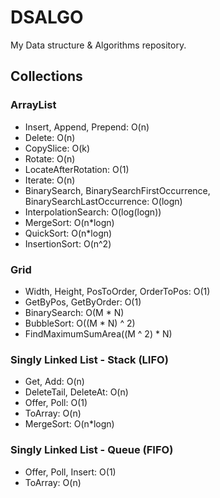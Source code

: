 # DSALGO

My Data structure & Algorithms repository.

## Collections
### ArrayList
- Insert, Append, Prepend: O(n)
- Delete: O(n)
- CopySlice: O(k)
- Rotate: O(n)
- LocateAfterRotation: O(1)
- Iterate: O(n)
- BinarySearch, BinarySearchFirstOccurrence, BinarySearchLastOccurrence: O(logn)
- InterpolationSearch: O(log(logn))
- MergeSort: O(n*logn)
- QuickSort: O(n*logn)
- InsertionSort: O(n^2)

### Grid
- Width, Height, PosToOrder, OrderToPos: O(1)
- GetByPos, GetByOrder: O(1)
- BinarySearch: O(M * N)
- BubbleSort: O((M * N) ^ 2)
- FindMaximumSumArea((M ^ 2) * N)

### Singly Linked List - Stack (LIFO)
- Get, Add: O(n)
- DeleteTail, DeleteAt: O(n)
- Offer, Poll: O(1)
- ToArray: O(n)
- MergeSort: O(n*logn)

### Singly Linked List - Queue (FIFO)
- Offer, Poll, Insert: O(1)
- ToArray: O(n)
